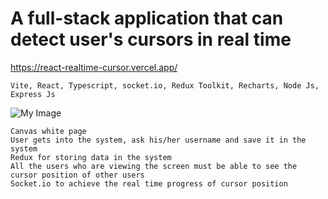 # A full-stack application that can detect user's cursors in real time

https://react-realtime-cursor.vercel.app/

```Vite, React, Typescript, socket.io, Redux Toolkit, Recharts, Node Js, Express Js ```

![My Image](screen.jpg)

    Canvas white page
    User gets into the system, ask his/her username and save it in the system
    Redux for storing data in the system
    All the users who are viewing the screen must be able to see the cursor position of other users
    Socket.io to achieve the real time progress of cursor position